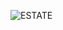 ![ESTATE](https://github.com/SvenMC/django_estate_agent/assets/23691843/69b2f4f8-cd9f-4b81-bc12-516328762f0e)
